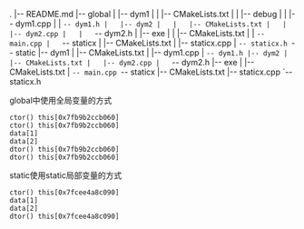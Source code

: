 .
|-- README.md
|-- global
|   |-- dym1
|   |   |-- CMakeLists.txt
|   |   |-- debug
|   |   |-- dym1.cpp
|   |   `-- dym1.h
|   |-- dym2
|   |   |-- CMakeLists.txt
|   |   |-- dym2.cpp
|   |   `-- dym2.h
|   |-- exe
|   |   |-- CMakeLists.txt
|   |   `-- main.cpp
|   `-- staticx
|       |-- CMakeLists.txt
|       |-- staticx.cpp
|       `-- staticx.h
`-- static
    |-- dym1
    |   |-- CMakeLists.txt
    |   |-- dym1.cpp
    |   `-- dym1.h
    |-- dym2
    |   |-- CMakeLists.txt
    |   |-- dym2.cpp
    |   `-- dym2.h
    |-- exe
    |   |-- CMakeLists.txt
    |   `-- main.cpp
    `-- staticx
        |-- CMakeLists.txt
        |-- staticx.cpp
        `-- staticx.h

global中使用全局变量的方式
```
ctor() this[0x7fb9b2ccb060]
ctor() this[0x7fb9b2ccb060]
data[1]
data[2]
dtor() this[0x7fb9b2ccb060]
dtor() this[0x7fb9b2ccb060]
```

static使用static局部变量的方式
```
ctor() this[0x7fcee4a8c090]
data[1]
data[2]
dtor() this[0x7fcee4a8c090]
```
